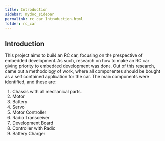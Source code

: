 ```yaml
---
title: Introduction
sidebar: mydoc_sidebar
permalink: rc_car_Introduction.html
folder: rc_car
---
```


## Introduction

This project aims to build an RC car, focusing on the prespective of embedded development. As such, research on how to make an RC car giving priority to embedded development was done. Out of this research, came out a methodology of work, where all componentes should be bought as a self contained application for the car. The main components were identified, and these are:

1.  Chassis with all mechanical parts.
2.  Motor
3.  Battery
4.  Servo
5.  Motor Controller
6.  Radio Transceiver
7.  Development Board
8.  Controller with Radio
9.  Battery Charger